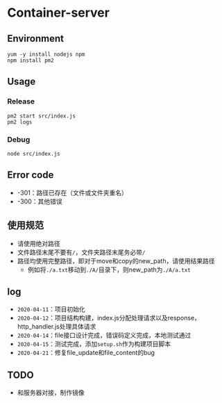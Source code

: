 # Container-server

## Environment

```
yum -y install nodejs npm
npm install pm2
```

## Usage

### Release

```
pm2 start src/index.js
pm2 logs
```

### Debug

```
node src/index.js
```

## Error code

- -301：路径已存在（文件或文件夹重名）
- -300：其他错误

## 使用规范

- 请使用绝对路径
- 文件路径末尾不要有`/`，文件夹路径末尾务必带`/`
- 路径均使用完整路径，即对于move和copy的new_path，请使用结果路径
    - 例如将`./a.txt`移动到`./A/`目录下，则new_path为`./A/a.txt`

## log

- `2020-04-11`：项目初始化
- `2020-04-12`：项目结构构建，index.js分配处理请求以及response，http_handler.js处理具体请求
- `2020-04-14`：file接口设计完成，错误码定义完成，本地测试通过
- `2020-04-15`：测试完成，添加`setup.sh`作为构建项目脚本
- `2020-04-21`：修复file_update和file_content的bug

## TODO

- 和服务器对接，制作镜像